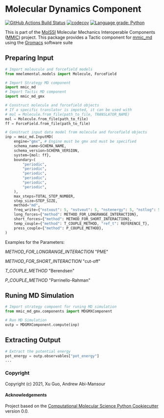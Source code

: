 # Molecular Dynamics Component

[//]: # (Badges)
[![GitHub Actions Build Status](https://github.com/RlyehAD/mmic_md_gmx/workflows/CI/badge.svg)](https://github.com/RlyehAD/mmic_md_gmx/actions?query=workflow%3ACI)
[![codecov](https://codecov.io/gh/RlyehAD/mmic_md_gmx/branch/master/graph/badge.svg)](https://codecov.io/gh/RlyehAD/mmic_md_gmx/branch/master)
[![Language grade: Python](https://img.shields.io/lgtm/grade/python/g/RlyehAD/mmic_md_gmx.svg?logo=lgtm&logoWidth=18)](https://lgtm.com/projects/g/RlyehAD/mmic_md_gmx/context:python)


This is part of the [MolSSI](http://molssi.org) Molecular Mechanics Interoperable Components ([MMIC](https://github.com/MolSSI/mmic)) project. This package provides a Tactic component for [mmic_md](https://github.com/RlyehAD/mmic_md.git) using the [Gromacs](http://www.gromacs.org) software suite

## Preparing Input
```python
# Import moleucule and forcefield models
from mmelemental.models import Molecule, ForceField

# Import Strategy MD component
import mmic_md
# Import Tactic MD component 
import mmic_md_gmx

# Construct molecule and forcefield objects
# If a specific translator is impoted, it can be used with  
# mol = Molecule.from_file(path_to_file, TRANSLATOR_NAME)
mol = Molecule.from_file(path_to_file)
ff = ForceField.from_file(path_to_file)

# Construct input data model from molecule and forcefield objects
inp = mmic_md.InputMD(
	engine="gmx", # Engine must be gmx and must be specified
    schema_name=SCHEMA_NAME,
    schema_version=SCHEMA_VERSION,
    system={mol: ff},
    boundary=(
        "periodic",
        "periodic",
        "periodic",
        "periodic",
        "periodic",
        "periodic",
    ),
    max_steps=TOTAL_STEP_NUMBER,
    step_size=STEP_SIZE,
    method="md",
    freq_write={"nstxout": 5, "nstvout": 5, "nstenergy": 5, "nstlog": 5},
    long_forces={"method": METHOD_FOR_LONGRANGE_INTERACTION},
    short_forces={"method": METHOD_FOR_SHORT_INTERACTION},
    temp_couple={"method": T_COUPLE_METHOD, "ref_t": REFERENCE_T},
    press_couple={"method": P_COUPLE_METHOD},
)	
```

Examples for the Parameters:

*METHOD_FOR_LONGRANGE_INTERACTION*  "PME"

*METHOD_FOR_SHORT_INTERACTION*  "cut-off"

*T_COUPLE_METHOD*  "Berendsen"

*P_COUPLE_METHOD*  "Parrinello-Rahman"

## Runing MD Simulation
```python
# Import strategy compoent for runing MD simulation
from mmic_md_gmx.components import MDGMXComponent

# Run MD Simulation
outp = MDGMXComponent.compute(inp)
```

## Extracting Output
```python
# Extract the potential energy 
pot_energy = outp.observables["pot_energy"]
...
```


### Copyright

Copyright (c) 2021,  Xu Guo, Andrew Abi-Mansour


#### Acknowledgements
 
Project based on the 
[Computational Molecular Science Python Cookiecutter](https://github.com/molssi/cookiecutter-cms) version 0.0.
